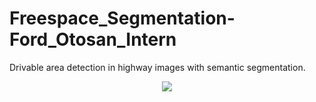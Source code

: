 # Freespace_Segmentation-Ford_Otosan_Intern
Drivable area detection in highway images with semantic segmentation.

<p  align="center">
<img  src="images/predict_wlogo.gif"  width="">
</p> 
